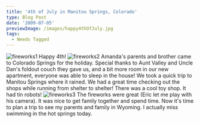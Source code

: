 ```yaml
---
title: '4th of July in Manitou Springs, Colorado'
type: Blog Post
date: '2009-07-05'
previewImage: /images/happy4thOfJuly.jpg
tags:
  - Needs Tagged
---
```

![fireworks1](/images/fireworks1.jpg) Happy 4th! ![fireworks2](/images/fireworks2.jpg) Amanda's parents and brother came to Colorado Springs for the holiday. Special thanks to Aunt Valley and Uncle Dan's foldout couch they gave us, and a bit more room in our new apartment, everyone was able to sleep in the house! We took a quick trip to Manitou Springs where it rained. We had a great time checking out the shops while running from shelter to shelter! There was a cool toy shop. It had tin robots! ![fireworks3](/images/fireworks3.jpg) The fireworks were great (Eric let me play with his camera). It was nice to get family together and spend time. Now it's time to plan a trip to see my parents and family in Wyoming. I actually miss swimming in the hot springs today.
